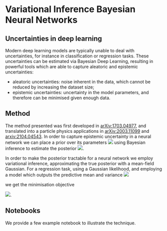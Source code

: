# Variational Inference Bayesian Neural Networks
## Uncertainties in deep learning
Modern deep learning models are typically unable to deal with uncertainties, for instance in classification or regression tasks.
These uncertainties can be estimated via Bayesian Deep Learning, resulting in powerful tools which are able to capture aleatoric and epistemic uncertainties:
* aleatoric uncertainties: noise inherent in the data, which cannot be reduced by increasing the dataset size;
* epistemic uncertainties: uncertainty in the model parameters, and therefore can be minimised given enough data.

## Method
The method presented was first developed in [arXiv:1703.04977](https://arxiv.org/pdf/1703.04977.pdf), and translated into a particle physics applications in [arXiv:2003.11099](https://arxiv.org/abs/2003.11099) and [arxiv:2104.04543](https://arxiv.org/pdf/2104.04543.pdf).
In order to capture epistemic uncertainty in a neural network we can place a prior over its parameters 
<img src="https://render.githubusercontent.com/render/math?math=\large \textbf{\theta} \sim \mathcal{N}(\mu, \sigma)">
using Bayesian inference to estimate the posterior
<img src="https://render.githubusercontent.com/render/math?math=\large p(\textbf{\theta}| \text{Data})">.

In order to make the posterior tractable for a neural network we employ variational inference, approximating the true posterior with a mean-field Gaussian. For a regression task, using a Gaussian likelihood, and employing a model which outputs the predictive mean and variance <img src="https://render.githubusercontent.com/render/math?math=\large (\textbf{\hat{y}}, \hat{\sigma}^2)">

we get the minimisation objective

<img src="https://render.githubusercontent.com/render/math?math=\centering \large L(\theta) = \frac{1}{2 \hat{\sigma}_i^2} ||\textbf{y}_i - \textbf{\hat{y}}_i|| %2B \frac{1}{2} \log \hat{\sigma}_i^2">.

## Notebooks

We provide a few example notebook to illustrate the technique.

